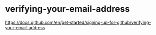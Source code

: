 # verifying-your-email-address
https://docs.github.com/en/get-started/signing-up-for-github/verifying-your-email-address
